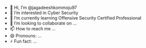 - 👋 Hi, I’m @jagadeeshkommoju97
- 👀 I’m interested in Cyber Security
- 🌱 I’m currently learning Offensive Security Certified Professional 
- 💞️ I’m looking to collaborate on ...
- 📫 How to reach me ...
- 😄 Pronouns: ...
- ⚡ Fun fact: ...

<!---
jagadeeshkommoju97/jagadeeshkommoju97 is a ✨ special ✨ repository because its `README.md` (this file) appears on your GitHub profile.
You can click the Preview link to take a look at your changes.
--->
